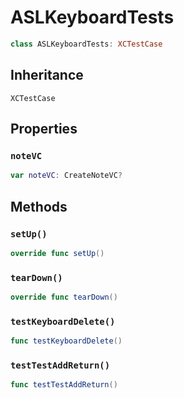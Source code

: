 # ASLKeyboardTests

``` swift
class ASLKeyboardTests: XCTestCase
```

## Inheritance

`XCTestCase`

## Properties

### `noteVC`

``` swift
var noteVC: CreateNoteVC?
```

## Methods

### `setUp()`

``` swift
override func setUp()
```

### `tearDown()`

``` swift
override func tearDown()
```

### `testKeyboardDelete()`

``` swift
func testKeyboardDelete()
```

### `testTestAddReturn()`

``` swift
func testTestAddReturn()
```
